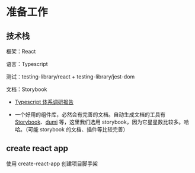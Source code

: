 # 准备工作



## 技术栈

框架：React

语言：Typescript

测试：testing-library/react + testing-library/jest-dom

文档：Storybook

* [Typescript 体系调研报告](https://juejin.cn/post/6844903497205448711)

* 一个好用的组件库，必然会有完善的文档。自动生成文档的工具有 [Storybook](https://github.com/storybookjs/storybook)、[dumi](https://github.com/umijs/dumi) 等，这里我们选用 storybook，因为它星星数比较多。哈哈。（可能 storybook 的文档、插件等比较完善）

## create react app

使用 create-react-app 创建项目脚手架

